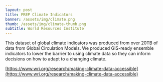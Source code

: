 ```yaml
---
layout: post
title: PREP Climate Indicators
banner: /assets/img/climate.png
thumb: /assets/img/climate-thumb.png
subtitle: World Resources Institute
---
```


This dataset of global climate indicators was produced from over 20TB of data from
Global Circulation Models. We produced GIS-ready ensemble indicators to lower the 
barrier to using climate data so they can inform decisions on how to adapt to a changing climate.

[https://www.wri.org/research/making-climate-data-accessible](https://www.wri.org/research/making-climate-data-accessible)
